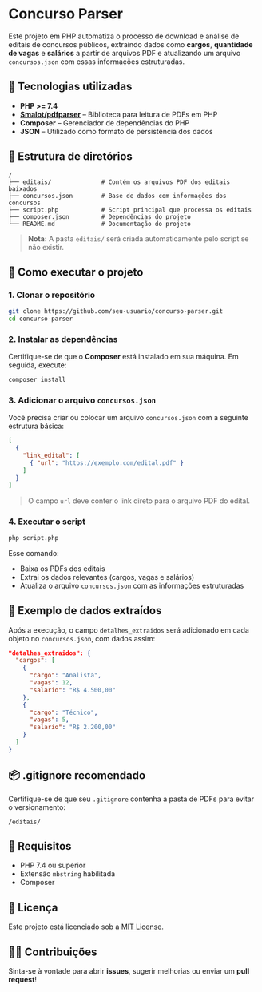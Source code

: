 # Concurso Parser

Este projeto em PHP automatiza o processo de download e análise de editais de concursos públicos, extraindo dados como **cargos**, **quantidade de vagas** e **salários** a partir de arquivos PDF e atualizando um arquivo `concursos.json` com essas informações estruturadas.

## 🧰 Tecnologias utilizadas

- **PHP >= 7.4**
- **[Smalot/pdfparser](https://github.com/smalot/pdfparser)** – Biblioteca para leitura de PDFs em PHP
- **Composer** – Gerenciador de dependências do PHP
- **JSON** – Utilizado como formato de persistência dos dados

## 📁 Estrutura de diretórios

```
/
├── editais/              # Contém os arquivos PDF dos editais baixados
├── concursos.json        # Base de dados com informações dos concursos
├── script.php            # Script principal que processa os editais
├── composer.json         # Dependências do projeto
└── README.md             # Documentação do projeto
```

> **Nota:** A pasta `editais/` será criada automaticamente pelo script se não existir.

## 🚀 Como executar o projeto

### 1. Clonar o repositório

```bash
git clone https://github.com/seu-usuario/concurso-parser.git
cd concurso-parser
```

### 2. Instalar as dependências

Certifique-se de que o **Composer** está instalado em sua máquina. Em seguida, execute:

```bash
composer install
```

### 3. Adicionar o arquivo `concursos.json`

Você precisa criar ou colocar um arquivo `concursos.json` com a seguinte estrutura básica:

```json
[
  {
    "link_edital": [
      { "url": "https://exemplo.com/edital.pdf" }
    ]
  }
]
```

> O campo `url` deve conter o link direto para o arquivo PDF do edital.

### 4. Executar o script

```bash
php script.php
```

Esse comando:

- Baixa os PDFs dos editais
- Extrai os dados relevantes (cargos, vagas e salários)
- Atualiza o arquivo `concursos.json` com as informações estruturadas

## 📝 Exemplo de dados extraídos

Após a execução, o campo `detalhes_extraidos` será adicionado em cada objeto no `concursos.json`, com dados assim:

```json
"detalhes_extraidos": {
  "cargos": [
    {
      "cargo": "Analista",
      "vagas": 12,
      "salario": "R$ 4.500,00"
    },
    {
      "cargo": "Técnico",
      "vagas": 5,
      "salario": "R$ 2.200,00"
    }
  ]
}
```

## 📦 .gitignore recomendado

Certifique-se de que seu `.gitignore` contenha a pasta de PDFs para evitar o versionamento:

```
/editais/
```

## 📌 Requisitos

- PHP 7.4 ou superior
- Extensão `mbstring` habilitada
- Composer

## 📖 Licença

Este projeto está licenciado sob a [MIT License](LICENSE).

## 🙋‍♂️ Contribuições

Sinta-se à vontade para abrir **issues**, sugerir melhorias ou enviar um **pull request**!